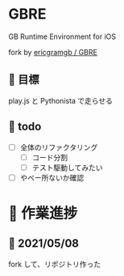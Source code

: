 # GBRE
GB Runtime Environment for iOS


fork by [ericgramgb / GBRE](https://github.com/ericgramgb/GBRE)


## 🏁 目標

play.js と Pythonista で走らせる

## 📄 todo

- [ ] 全体のリファクタリング
  - [ ] コード分割
  - [ ] テスト駆動してみたい
- [ ] やべー所ないか確認

# 🔨 作業進捗

## 📝 2021/05/08

fork して、リポジトリ作った

